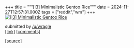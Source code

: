 +++
title = """[i3] Minimalistic Gentoo Rice"""
date = 2024-11-27T12:57:31.000Z
tags = ["reddit","wm"]
+++
[![[i3] Minimalistic Gentoo Rice](https://preview.redd.it/0ouvbm72zf3e1.png?width=640&crop=smart&auto=webp&s=c56e5bf262a814f775698aef4a85c45eb8654112 "[i3] Minimalistic Gentoo Rice")](https://www.reddit.com/r/unixporn/comments/1h13ohv/i3_minimalistic_gentoo_rice/)

submitted by [/u/wragle](https://www.reddit.com/user/wragle)  
[\[link\]](https://i.redd.it/0ouvbm72zf3e1.png) [\[comments\]](https://www.reddit.com/r/unixporn/comments/1h13ohv/i3_minimalistic_gentoo_rice/)

[[source]](https://www.reddit.com/r/unixporn/comments/1h13ohv/i3_minimalistic_gentoo_rice/)
